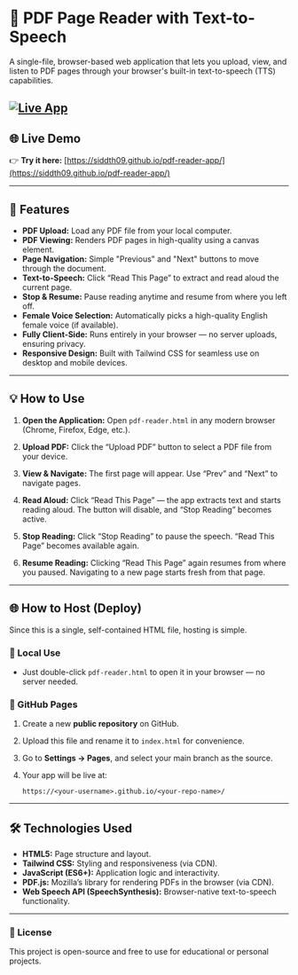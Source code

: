 # 📖 PDF Page Reader with Text-to-Speech

A single-file, browser-based web application that lets you upload, view, and listen to PDF pages through your browser's built-in text-to-speech (TTS) capabilities.

[![Live App](https://img.shields.io/badge/🔗_Open%20Live%20App-Click%20Here-blue?style=for-the-badge)](https://siddth09.github.io/pdf-reader-app/)
---

## 🌐 Live Demo

👉 **Try it here:** [https://siddth09.github.io/pdf-reader-app/](https://siddth09.github.io/pdf-reader-app/)

---

## 🚀 Features

* **PDF Upload:** Load any PDF file from your local computer.
* **PDF Viewing:** Renders PDF pages in high-quality using a canvas element.
* **Page Navigation:** Simple "Previous" and "Next" buttons to move through the document.
* **Text-to-Speech:** Click “Read This Page” to extract and read aloud the current page.
* **Stop & Resume:** Pause reading anytime and resume from where you left off.
* **Female Voice Selection:** Automatically picks a high-quality English female voice (if available).
* **Fully Client-Side:** Runs entirely in your browser — no server uploads, ensuring privacy.
* **Responsive Design:** Built with Tailwind CSS for seamless use on desktop and mobile devices.

---

## 💡 How to Use

1. **Open the Application:**
   Open `pdf-reader.html` in any modern browser (Chrome, Firefox, Edge, etc.).

2. **Upload PDF:**
   Click the “Upload PDF” button to select a PDF file from your device.

3. **View & Navigate:**
   The first page will appear. Use “Prev” and “Next” to navigate pages.

4. **Read Aloud:**
   Click “Read This Page” — the app extracts text and starts reading aloud.
   The button will disable, and “Stop Reading” becomes active.

5. **Stop Reading:**
   Click “Stop Reading” to pause the speech. “Read This Page” becomes available again.

6. **Resume Reading:**
   Clicking “Read This Page” again resumes from where you paused.
   Navigating to a new page starts fresh from that page.

---

## 🌐 How to Host (Deploy)

Since this is a single, self-contained HTML file, hosting is simple.

### 🔹 Local Use

* Just double-click `pdf-reader.html` to open it in your browser — no server needed.

### 🔹 GitHub Pages

1. Create a new **public repository** on GitHub.
2. Upload this file and rename it to `index.html` for convenience.
3. Go to **Settings → Pages**, and select your main branch as the source.
4. Your app will be live at:

   ```
   https://<your-username>.github.io/<your-repo-name>/
   ```

---

## 🛠️ Technologies Used

* **HTML5:** Page structure and layout.
* **Tailwind CSS:** Styling and responsiveness (via CDN).
* **JavaScript (ES6+):** Application logic and interactivity.
* **PDF.js:** Mozilla’s library for rendering PDFs in the browser (via CDN).
* **Web Speech API (SpeechSynthesis):** Browser-native text-to-speech functionality.

---

### 📜 License

This project is open-source and free to use for educational or personal projects.
